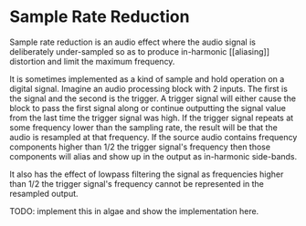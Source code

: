 # Sample Rate Reduction
Sample rate reduction is an audio effect where the audio signal is deliberately under-sampled so as to produce in-harmonic [[aliasing]] distortion and limit the maximum frequency. 

It is sometimes implemented as a kind of sample and hold operation on a digital signal. Imagine an audio processing block with 2 inputs. The first is the signal and the second is the trigger. A trigger signal will either cause the block to pass the first signal along or continue outputting the signal value from the last time the trigger signal was high. If the trigger signal repeats at some frequency lower than the sampling rate, the result will be that the audio is resampled at that frequency. If the source audio contains frequency components higher than 1/2 the trigger signal's frequency then those components will alias and show up in the output as in-harmonic side-bands. 

It also has the effect of lowpass filtering the signal as frequencies higher than 1/2 the trigger signal's frequency cannot be represented in the resampled output. 

TODO: implement this in algae and show the implementation here.